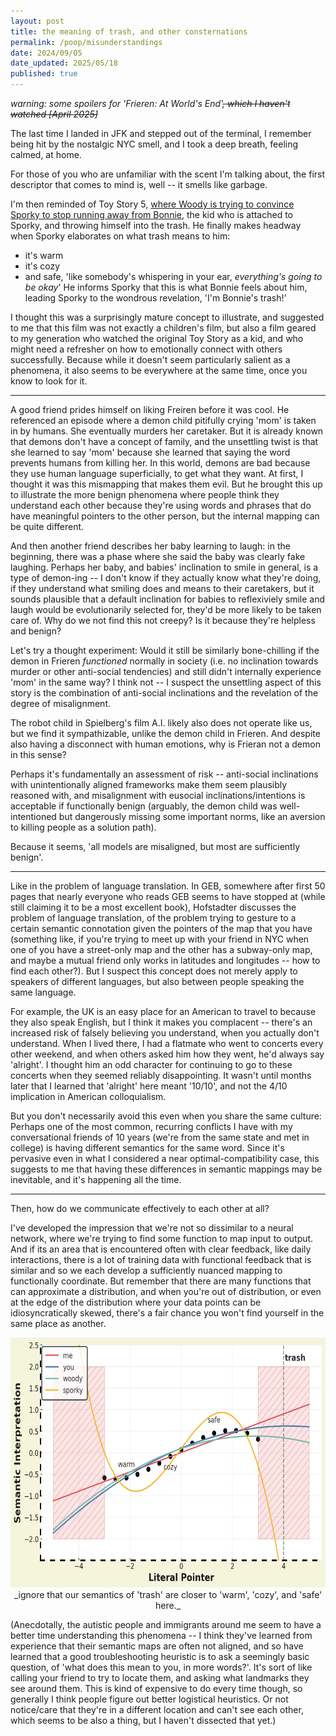 ```yaml
---
layout: post
title: the meaning of trash, and other consternations
permalink: /poop/misunderstandings
date: 2024/09/05
date_updated: 2025/05/18
published: true
---
```


_warning: some spoilers for 'Frieren: At World's End'~~, which I haven't watched [April 2025]~~_

The last time I landed in JFK and stepped out of the terminal, I remember being hit by the nostalgic NYC smell, and I took a deep breath, feeling calmed, at home. 

For those of you who are unfamiliar with the scent I'm talking about, the first descriptor that comes to mind is, well -- it smells like garbage. 

I'm then reminded of Toy Story 5, [where Woody is trying to convince Sporky to stop running away from Bonnie](https://youtu.be/mjj0I2RbWzo?si=EO3aU-x1nWL-VHZQ&t=160), the kid who is attached to Sporky, and throwing himself into the trash. He finally makes headway when Sporky elaborates on what trash means to him:
- it's warm
- it's cozy
- and safe, 'like somebody's whispering in your ear, _everything's going to be okay_'
He informs Sporky that this is what Bonnie feels about him, leading Sporky to the wondrous revelation, 'I'm Bonnie's trash!'

I thought this was a surprisingly mature concept to illustrate, and suggested to me that this film was not exactly a children's film, but also a film geared to my generation who watched the original Toy Story as a kid, and who might need a refresher on how to emotionally connect with others successfully. Because while it doesn't seem particularly salient as a phenomena, it also seems to be everywhere at the same time, once you know to look for it.  

---

A good friend prides himself on liking Freiren before it was cool. He referenced an episode where a demon child pitifully crying 'mom' is taken in by humans. She eventually murders her caretaker. But it is already known that demons don't have a concept of family, and the unsettling twist is that she learned to say 'mom' because she learned that saying the word prevents humans from killing her. In this world, demons are bad because they use human language superficially, to get what they want. At first, I thought it was this mismapping that makes them evil. But he brought this up to illustrate the more benign phenomena where people think they understand each other because they're using words and phrases that do have meaningful pointers to the other person, but the internal mapping can be quite different.

And then another friend describes her baby learning to laugh: in the beginning, there was a phase where she said the baby was clearly fake laughing. Perhaps her baby, and babies' inclination to smile in general, is a type of demon-ing -- I don't know if they actually know what they're doing, if they understand what smiling does and means to their caretakers, but it sounds plausible that a default inclination for babies to reflexiviely smile and laugh would be evolutionarily selected for, they'd be more likely to be taken care of. Why do we not find this not creepy? Is it because they're helpless and benign?

Let's try a thought experiment:
Would it still be similarly bone-chilling if the demon in Frieren _functioned_ normally in society (i.e. no inclination towards murder or other anti-social tendencies) and still didn't internally experience 'mom' in the same way? I think not -- I suspect the unsettling aspect of this story is the combination of anti-social inclinations and the revelation of the degree of misalignment. 

The robot child in Spielberg's film A.I. likely also does not operate like us, but we find it sympathizable, unlike the demon child in Frieren. And despite also having a disconnect with human emotions, why is Frieran not a demon in this sense? 

Perhaps it's fundamentally an assessment of risk -- anti-social inclinations with unintentionally aligned frameworks make them seem plausibly reasoned with, and misalignment with eusocial inclinations/intentions is acceptable if functionally benign (arguably, the demon child was well-intentioned but dangerously missing some important norms, like an aversion to killing people as a solution path). 


Because it seems, 'all models are misaligned, but most are sufficiently benign'.

--- 

Like in the problem of language translation. In GEB, somewhere after first 50 pages that nearly everyone who reads GEB seems to have stopped at (while still claiming it to be a most excellent book), Hofstadter discusses the problem of language translation, of the problem trying to gesture to a certain semantic connotation given the pointers of the map that you have (something like, if you're trying to meet up with your friend in NYC when one of you have a street-only map and the other has a subway-only map, and maybe a mutual friend only works in latitudes and longitudes -- how to find each other?). But I suspect this concept does not merely apply to speakers of different languages, but also between people speaking the same language. 

For example, the UK is an easy place for an American to travel to because they also speak English, but I think it makes you complacent -- there's an increased risk of falsely believing you understand, when you actually don't understand. When I lived there, I had a flatmate who went to concerts every other weekend, and when others asked him how they went, he'd always say 'alright'. I thought him an odd character for continuing to go to these concerts when they seemed reliably disappointing. It wasn't until months later that I learned that 'alright' here meant '10/10', and not the 4/10 implication in American colloquialism.

But you don't necessarily avoid this even when you share the same culture: Perhaps one of the most common, recurring conflicts I have with my conversational friends of 10 years (we're from the same state and met in college) is having different semantics for the same word. Since it's pervasive even in what I considered a near optimal-compatibility case, this suggests to me that having these differences in semantic mappings may be inevitable, and it's happening all the time.

---

Then, how do we communicate effectively to each other at all?

I've developed the impression that we're not so dissimilar to a neural network, where we're trying to find some function to map input to output. And if its an area that is encountered often with clear feedback, like daily interactions, there is a lot of training data with functional feedback that is similar and so we each develop a sufficiently nuanced mapping to functionally coordinate. But remember that there are many functions that can approximate a distribution, and when you're out of distribution, or even at the edge of the distribution where your data points can be idiosyncratically skewed, there's a fair chance you won't find yourself in the same place as another.  

<center><img src="../documents/semantics_of_trash.png" title="'...you know what i mean?'" style='width:600px; height:400px;'/></center>
<div align="center" markdown="1">_ignore that our semantics of 'trash' are closer to 'warm', 'cozy', and 'safe' here._
</div>

(Anecdotally, the autistic people and immigrants around me seem to have a better time understanding this phenomena -- I think they've learned from experience that their semantic maps are often not aligned, and so have learned that a good troubleshooting heuristic is to ask a seemingly basic question, of 'what does this mean to you, in more words?'. It's sort of like calling your friend to try to locate them, and asking what landmarks they see around them. This is kind of expensive to do every time though, so generally I think people figure out better logistical heuristics. Or not notice/care that they're in a different location and can't see each other, which seems to be also a thing, but I haven't dissected that yet.)















